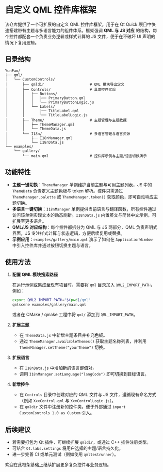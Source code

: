 # 自定义 QML 控件库框架

该仓库提供了一个可扩展的自定义 QML 控件库框架，用于在 Qt Quick 项目中快速搭建带有主题与多语言能力的组件体系。框架强调 **QML 与 JS 对应** 的结构，每个控件都配套一个负责业务逻辑或样式计算的 JS 文件，便于在不破坏 UI 声明的情况下复用逻辑。

## 目录结构

```
YunPan/
├── qml/
│   └── CustomControls/
│       ├── qmldir                     # QML 模块导出定义
│       ├── Controls/                  # 具体控件实现
│       │   ├── Buttons/
│       │   │   ├── PrimaryButton.qml
│       │   │   └── PrimaryButtonLogic.js
│       │   └── Labels/
│       │       ├── TitleLabel.qml
│       │       └── TitleLabelLogic.js
│       ├── Theme/                     # 主题管理与主题数据
│       │   ├── ThemeManager.qml
│       │   └── ThemeData.js
│       └── I18n/                      # 多语言管理与语言资源
│           ├── I18nManager.qml
│           └── I18nData.js
└── examples/
    └── gallery/
        └── main.qml                   # 控件库示例与主题/语言切换演示
```

## 功能特性

- **主题一键切换**：`ThemeManager` 单例维护当前主题与可用主题列表，JS 中的 `ThemeData` 负责定义主题色板与 token 解析。控件只需通过 `ThemeManager.palette` 或 `ThemeManager.token()` 获取颜色，即可自动响应主题切换。
- **多语言一键切换**：`I18nManager` 单例提供当前语言与翻译函数，所有控件通过访问该单例实现文本的动态刷新。`I18nData.js` 内置英文与简体中文示例，可扩展至更多语言。
- **QML/JS 对应结构**：每个控件都拆分为 QML 与 JS 两部分，QML 负责声明式界面，JS 专注样式计算与状态逻辑，方便后续复用或替换。
- **示例应用**：`examples/gallery/main.qml` 演示了如何在 `ApplicationWindow` 中引入控件库并通过按钮切换主题与语言。

## 使用方法

1. **配置 QML 模块搜索路径**

   在运行示例或集成至现有项目时，需要将 `qml` 目录加入 `QML2_IMPORT_PATH`，例如：

   ```bash
   export QML2_IMPORT_PATH="$(pwd)/qml"
   qmlscene examples/gallery/main.qml
   ```

   或者在 CMake / qmake 工程中将 `qml/` 添加到 `QML_IMPORT_PATH`。

2. **扩展主题**

   - 在 `ThemeData.js` 中新增主题条目并补充色板。
   - 通过 `ThemeManager.availableThemes()` 获取主题名称列表，并利用 `ThemeManager.setTheme("yourTheme")` 切换。

3. **扩展语言**

   - 在 `I18nData.js` 中增加新的语言键值对。
   - 调用 `I18nManager.setLanguage("langCode")` 即可切换到目标语言。

4. **新增控件**

   - 在 `Controls` 目录中创建对应的 QML 文件与 JS 文件，遵循现有命名方式（例如 `XxxControl.qml` 与 `XxxControlLogic.js`）。
   - 在 `qmldir` 文件中注册新的控件类，便于外部通过 `import CustomControls 1.0 as Custom` 引入。

## 后续建议

- 若需要打包为 Qt 插件，可继续扩展 `qmldir`，或通过 C++ 插件注册类型。
- 可结合 `Qt.labs.settings` 将用户选择的主题/语言持久化。
- 进一步完善 CI 或单元测试（例如使用 `qmltestrunner`）。

欢迎在此框架基础上继续扩展更多复杂控件与业务逻辑。
